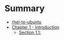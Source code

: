 # Summary

* [rhel-to-ubuntu](README.md)
* [Chapter 1 - Introduction](chapter1/README.md)
   * [Section 1.1: ](chapter1/section1-1.md)
